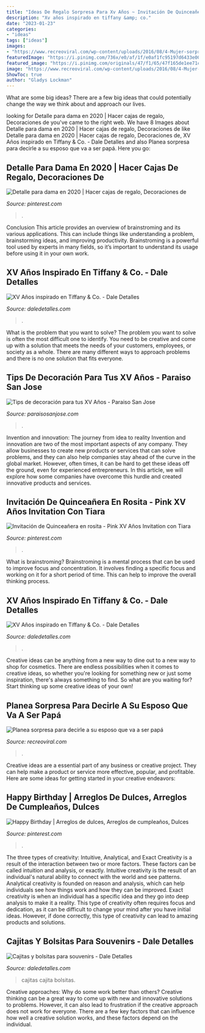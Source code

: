 ```yaml
---
title: "Ideas De Regalo Sorpresa Para Xv Años ~ Invitación De Quinceañera En Rosita"
description: "Xv años inspirado en tiffany &amp; co."
date: "2023-01-23"
categories:
- "ideas"
tags: ["ideas"]
images:
- "https://www.recreoviral.com/wp-content/uploads/2016/08/4-Mujer-sorprende-a-su-esposo-4.jpg"
featuredImage: "https://i.pinimg.com/736x/e0/af/1f/e0af1fc95197d6433e0083076901ff44.jpg"
featured_image: "https://i.pinimg.com/originals/47/f1/65/47f165de1ee71c905827ebd088b8dca4.jpg"
image: "https://www.recreoviral.com/wp-content/uploads/2016/08/4-Mujer-sorprende-a-su-esposo-4.jpg"
ShowToc: true
author: "Gladys Lockman"
---
```



What are some big ideas?
There are a few big ideas that could potentially change the way we think about and approach our lives.

	

		
looking for Detalle para dama en 2020 | Hacer cajas de regalo, Decoraciones de you've came to the right web. We have 8 Images about Detalle para dama en 2020 | Hacer cajas de regalo, Decoraciones de like Detalle para dama en 2020 | Hacer cajas de regalo, Decoraciones de, XV Años inspirado en Tiffany &amp; Co. - Dale Detalles and also Planea sorpresa para decirle a su esposo que va a ser papá. Here you go:
		
    
## Detalle Para Dama En 2020 | Hacer Cajas De Regalo, Decoraciones De

<img loading=lazy src="https://i.pinimg.com/originals/47/f1/65/47f165de1ee71c905827ebd088b8dca4.jpg" onerror="this.onerror=null;this.src='https://tse2.mm.bing.net/th?id=OIP.4R18GwjSj-l_Vq8y2a-UfgHaJ4&amp;pid=15.1';" alt="Detalle para dama en 2020 | Hacer cajas de regalo, Decoraciones de">

_Source: pinterest.com_

>. 

	

Conclusion
This article provides an overview of brainstroming and its various applications. This can include things like understanding a problem, brainstorming ideas, and improving productivity. Brainstroming is a powerful tool used by experts in many fields, so it’s important to understand its usage before using it in your own work.

    
## XV Años Inspirado En Tiffany &amp; Co. - Dale Detalles

<img loading=lazy src="https://i0.wp.com/www.daledetalles.com/wp-content/uploads/2016/01/17-1.jpg" onerror="this.onerror=null;this.src='https://tse2.mm.bing.net/th?id=OIP.fNRtDivslA69czptX5agZgHaFi&amp;pid=15.1';" alt="XV Años inspirado en Tiffany &amp; Co. - Dale Detalles">

_Source: daledetalles.com_

>. 

	

What is the problem that you want to solve?
The problem you want to solve is often the most difficult one to identify. You need to be creative and come up with a solution that meets the needs of your customers, employees, or society as a whole. There are many different ways to approach problems and there is no one solution that fits everyone.

    
## Tips De Decoración Para Tus XV Años - Paraiso San Jose

<img loading=lazy src="http://paraisosanjose.com/wp-content/uploads/2015/07/41.jpg" onerror="this.onerror=null;this.src='https://tse4.mm.bing.net/th?id=OIP.1HU6YGbI1Cneya7rjFlZYgHaLD&amp;pid=15.1';" alt="Tips de decoración para tus XV Años - Paraiso San Jose">

_Source: paraisosanjose.com_

>. 

	

Invention and innovation: The journey from idea to reality
Invention and innovation are two of the most important aspects of any company. They allow businesses to create new products or services that can solve problems, and they can also help companies stay ahead of the curve in the global market. However, often times, it can be hard to get these ideas off the ground, even for experienced entrepreneurs. In this article, we will explore how some companies have overcome this hurdle and created innovative products and services.

    
## Invitación De Quinceañera En Rosita - Pink XV Años Invitation Con Tiara

<img loading=lazy src="https://i.pinimg.com/736x/e0/af/1f/e0af1fc95197d6433e0083076901ff44.jpg" onerror="this.onerror=null;this.src='https://tse4.mm.bing.net/th?id=OIP.RP0ByzV3xdhoJLU9XpeqhQHaKX&amp;pid=15.1';" alt="Invitación de Quinceañera en rosita - Pink XV Años Invitation con Tiara">

_Source: pinterest.com_

>. 

	

What is brainstroming?
Brainstroming is a mental process that can be used to improve focus and concentration. It involves finding a specific focus and working on it for a short period of time. This can help to improve the overall thinking process.

    
## XV Años Inspirado En Tiffany &amp; Co. - Dale Detalles

<img loading=lazy src="https://www.daledetalles.com/wp-content/uploads/2016/01/20-1.jpg" onerror="this.onerror=null;this.src='https://tse2.mm.bing.net/th?id=OIP.pnxgFKryUV9F3kPmmba89wHaLH&amp;pid=15.1';" alt="XV Años inspirado en Tiffany &amp; Co. - Dale Detalles">

_Source: daledetalles.com_

>. 

	

Creative ideas can be anything from a new way to dine out to a new way to shop for cosmetics. There are endless possibilities when it comes to creative ideas, so whether you're looking for something new or just some inspiration, there's always something to find. So what are you waiting for? Start thinking up some creative ideas of your own!

    
## Planea Sorpresa Para Decirle A Su Esposo Que Va A Ser Papá

<img loading=lazy src="https://www.recreoviral.com/wp-content/uploads/2016/08/4-Mujer-sorprende-a-su-esposo-4.jpg" onerror="this.onerror=null;this.src='https://tse4.mm.bing.net/th?id=OIP.RyDHZY7Wku8NPGSvJ_p26gHaJY&amp;pid=15.1';" alt="Planea sorpresa para decirle a su esposo que va a ser papá">

_Source: recreoviral.com_

>. 

	

Creative ideas are a essential part of any business or creative project. They can help make a product or service more effective, popular, and profitable. Here are some ideas for getting started in your creative endeavors:

    
## Happy Birthday | Arreglos De Dulces, Arreglos De Cumpleaños, Dulces

<img loading=lazy src="https://i.pinimg.com/originals/01/c0/ca/01c0ca6a316d357a1c10348087ff8fb5.jpg" onerror="this.onerror=null;this.src='https://tse1.mm.bing.net/th?id=OIP.2cyEDczCNe0ZDM4ZVrzq3gHaNm&amp;pid=15.1';" alt="Happy Birthday | Arreglos de dulces, Arreglos de cumpleaños, Dulces">

_Source: pinterest.com_

>. 

	

The three types of creativity: Intuitive, Analytical, and Exact
Creativity is a result of the interaction between two or more factors. These factors can be called intuition and analysis, or exactly. Intuitive creativity is the result of an individual's natural ability to connect with the world and see patterns. Analytical creativity is founded on reason and analysis, which can help individuals see how things work and how they can be improved. 
Exact creativity is when an individual has a specific idea and they go into deep analysis to make it a reality. This type of creativity often requires focus and dedication, as it can be difficult to change your mind after you have initial ideas. However, if done correctly, this type of creativity can lead to amazing products and solutions.

    
## Cajitas Y Bolsitas Para Souvenirs - Dale Detalles

<img loading=lazy src="https://i0.wp.com/www.daledetalles.com/wp-content/uploads/2016/06/cajita-para-souvenir4.jpg" onerror="this.onerror=null;this.src='https://tse3.mm.bing.net/th?id=OIP.jz8VPxnx7e1wmpju1dTgNAHaHZ&amp;pid=15.1';" alt="Cajitas y bolsitas para souvenirs - Dale Detalles">

_Source: daledetalles.com_

>cajitas cajita bolsitas. 

	

Creative approaches: Why do some work better than others?
Creative thinking can be a great way to come up with new and innovative solutions to problems. However, it can also lead to frustration if the creative approach does not work for everyone. There are a few key factors that can influence how well a creative solution works, and these factors depend on the individual.

